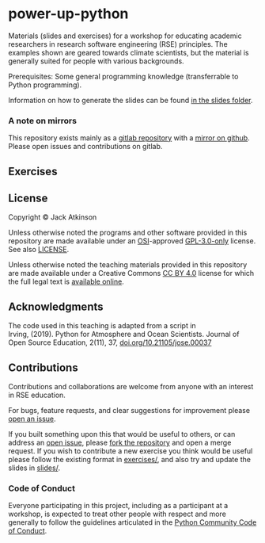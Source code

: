 # power-up-python

Materials (slides and exercises) for a workshop for educating academic researchers in research software engineering (RSE) principles. The examples shown are geared towards climate scientists, 
but the material is generally suited for people with various backgrounds. 

Prerequisites: Some general programming knowledge (transferrable to Python programming).  

Information on how to generate the slides can be found [in the slides folder](./slides/README.md).

### A note on mirrors

This repository exists mainly as a
[gitlab repository](https://gitlab.com/jatkinson1000/power-up-python)
with a [mirror on github](https://github.com/jatkinson1000/power-up-python).\
Please open issues and contributions on gitlab.


## Exercises


## License

Copyright &copy; Jack Atkinson

Unless otherwise noted the programs and other software provided in this repository are
made available under an [OSI](https://opensource.org/)-approved
[GPL-3.0-only](https://opensource.org/license/gpl-3-0/) license. See also [LICENSE](./LICENSE).

Unless otherwise noted the teaching materials provided in this repository are
made available under a Creative Commons [CC BY 4.0](https://creativecommons.org/licenses/by/4.0/)
license for which the full legal text is [available online](https://creativecommons.org/licenses/by/4.0/legalcode).


## Acknowledgments

The code used in this teaching is adapted from a script in\
Irving, (2019). Python for Atmosphere and Ocean Scientists.
Journal of Open Source Education, 2(11), 37,
[doi.org/10.21105/jose.00037](https://doi.org/10.21105/jose.00037)

## Contributions

Contributions and collaborations are welcome from anyone with an
interest in RSE education.

For bugs, feature requests, and clear suggestions for improvement please
[open an issue](https://gitlab.com/jatkinson1000/power-up-python/-/issues).

If you built something upon this that would be useful to others, or can
address an [open issue](https://gitlab.com/jatkinson1000/power-up-python/-/issues),
please [fork the repository](https://gitlab.com/jatkinson1000/power-up-python/-/forks/new)
and open a merge request.
If you wish to contribute a new exercise you think would be useful please follow the
existing format in [exercises/](exercises/), and also try and update the slides in
[slides/](slides/).


### Code of Conduct

Everyone participating in this project, including as a participant at a workshop,
is expected to treat other people with respect and more generally to follow
the guidelines articulated in the
[Python Community Code of Conduct](https://www.python.org/psf/codeofconduct/).
